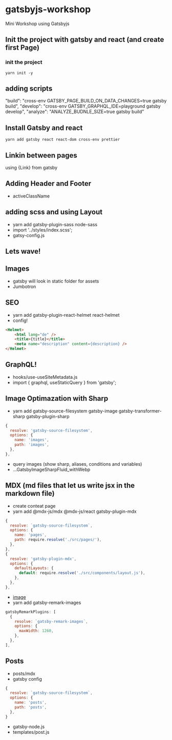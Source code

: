 # gatsbyjs-workshop
Mini Workshop using Gatsbyjs

## Init the project with gatsby and react (and create first Page)

### init the project
`yarn init -y`

## adding scripts
"build": "cross-env GATSBY_PAGE_BUILD_ON_DATA_CHANGES=true gatsby build",
"develop": "cross-env GATSBY_GRAPHQL_IDE=playground gatsby develop",
"analyze": "ANALYZE_BUDNLE_SIZE=true gatsby build"

## Install Gatsby and react
`yarn add gatsby react react-dom cross-env prettier`

## Linkin between pages
using {Link} from gatsby

## Adding Header and Footer
- activeClassName

## adding scss and using Layout
- yarn add gatsby-plugin-sass node-sass
- import '../styles/index.scss';
- gatsy-config.js

## Lets wave!

## Images
- gatsby will look in static folder for assets
- Jumbotron

## SEO
- yarn add gatsby-plugin-react-helmet react-helmet
- config!
```html
<Helmet>
    <html lang="de" />
    <title>{title}</title>
    <meta name="description" content={description} />
</Helmet>
```

## GraphQL!
- hooks/use-useSiteMetadata.js
- import { graphql, useStaticQuery } from 'gatsby';

## Image Optimazation with Sharp
 - yarn add gatsby-source-filesystem gatsby-image gatsby-transformer-sharp gatsby-plugin-sharp
```js
{
  resolve: 'gatsby-source-filesystem',
  options: {
    name: 'images',
    path: 'images',
  },
},
```
- query images (show sharp, aliases, conditions and variables)
- ...GatsbyImageSharpFluid_withWebp

## MDX (md files that let us write jsx in the markdown file)
- create conteat page
- yarn add @mdx-js/mdx @mdx-js/react gatsby-plugin-mdx
```js
{
  resolve: `gatsby-source-filesystem`,
  options: {
    name: 'pages',
    path: require.resolve('./src/pages/'),
  },
},
{
  resolve: 'gatsby-plugin-mdx',
  options: {
    defaultLayouts: {
      default: require.resolve('./src/components/layout.js'),
    },
  },
},
```
- [image](./images)
- yarn add gatsby-remark-images
```js
gatsbyRemarkPlugins: [
  {
    resolve: `gatsby-remark-images`,
    options: {
      maxWidth: 1260,
    },
  },
],
```

## Posts
- posts/mdx
- gatsby config
```js
{
  resolve: `gatsby-source-filesystem`,
  options: {
    name: 'posts',
    path: 'posts',
  },
}
```
- gatsby-node.js
- templates/post.js
